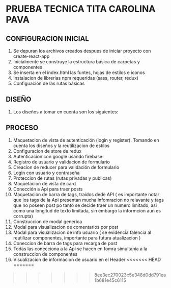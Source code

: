 # PRUEBA TECNICA TITA CAROLINA PAVA

## CONFIGURACION INICIAL

1. Se depuran los archivos creados despues de iniciar proyecto con create-react-app
2. Inicialmente se construye la estructura básica de carpetas y componentes
3. Se inserta en el index.html las funtes, hojas de estilos e iconos
4. Instalacion de librerias npm requeridas (sass, router, redux)
5. Configuación de las rutas básicas 
                    
## DISEÑO
1. Los diseños a tomar en cuenta son los siguientes:




## PROCESO
1. Maquetacion de vista de autenticación (login y register). Tomando en cuenta los diseños y la reutilizacion de estilos 
2. Configuracion de store de redux
3. Autenticacion con google usando firebase
4. Registro de usuario y validacion de formulario
5. Creacion de reducer para validación de formulario
6. Login con usuario y contraseña
7. Proteccion de rutas (rutas privadas y publicas)
8. Maquetacion de vista de card
9. Conección a Api para traer posts
10. Maquetacion de barra de tags, traidos dede API ( es importante notar que 
los tags de la Api presentan mucha infomracion no relavante y tags que no poseen post po tanto se decide traer un numero limitado, asi como una longitud de texto limitada, sin embargo la informcion aun es corrupta)
11. Construccion de modal generica
12. Modal para visualizacion de comentarios por post
13. Modal para visualizacion de info usuario ( se evidencia falencia al reutilizar componentes, importante para futura atualizacion )
14. Coneccion de barra de tags para recarga de post
15. Todas las conecciona a la Api se hacen en fomra simultania a la construccion de componentes
16. Visualizacion de informacion de usuario en el Header 
<<<<<<< HEAD
=======


>>>>>>> 8ee3ec270023c5e348d0dd791ea1b681e45c6115

